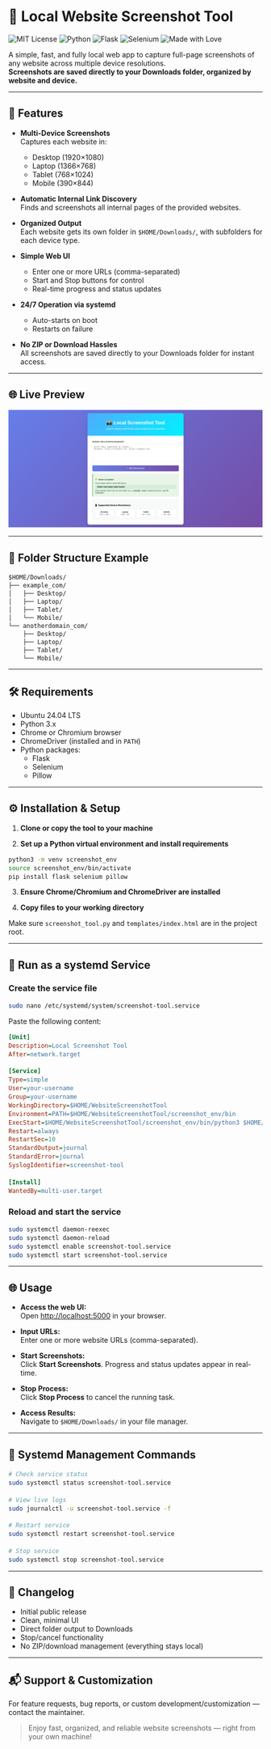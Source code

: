 # 📸 Local Website Screenshot Tool
![MIT License](https://img.shields.io/badge/license-MIT-green)
![Python](https://img.shields.io/badge/Python-3.x-blue?logo=python)
![Flask](https://img.shields.io/badge/Flask-WebApp-black?logo=flask)
![Selenium](https://img.shields.io/badge/Selenium-Automation-43B02A?logo=selenium)
![Made with Love](https://img.shields.io/badge/Made%20with-%E2%9D%A4-red)


A simple, fast, and fully local web app to capture full-page screenshots of any website across multiple device resolutions.  
**Screenshots are saved directly to your Downloads folder, organized by website and device.**

---

## 🚀 Features

- **Multi-Device Screenshots**  
  Captures each website in:
  - Desktop (1920×1080)
  - Laptop (1366×768)
  - Tablet (768×1024)
  - Mobile (390×844)

- **Automatic Internal Link Discovery**  
  Finds and screenshots all internal pages of the provided websites.

- **Organized Output**  
  Each website gets its own folder in `$HOME/Downloads/`, with subfolders for each device type.

- **Simple Web UI**  
  - Enter one or more URLs (comma-separated)
  - Start and Stop buttons for control
  - Real-time progress and status updates

- **24/7 Operation via systemd**  
  - Auto-starts on boot
  - Restarts on failure

- **No ZIP or Download Hassles**  
  All screenshots are saved directly to your Downloads folder for instant access.

---

## 🌐 Live Preview

![Screenshot of the UI](Tool%20Preview.png)

---

## 📂 Folder Structure Example

```
$HOME/Downloads/
├── example_com/
│   ├── Desktop/
│   ├── Laptop/
│   ├── Tablet/
│   └── Mobile/
└── anotherdomain_com/
    ├── Desktop/
    ├── Laptop/
    ├── Tablet/
    └── Mobile/
```

---

## 🛠️ Requirements

- Ubuntu 24.04 LTS
- Python 3.x
- Chrome or Chromium browser
- ChromeDriver (installed and in `PATH`)
- Python packages:
  - Flask
  - Selenium
  - Pillow

---

## ⚙️ Installation & Setup

1. **Clone or copy the tool to your machine**

2. **Set up a Python virtual environment and install requirements**

```bash
python3 -m venv screenshot_env
source screenshot_env/bin/activate
pip install flask selenium pillow
```

3. **Ensure Chrome/Chromium and ChromeDriver are installed**

4. **Copy files to your working directory**

Make sure `screenshot_tool.py` and `templates/index.html` are in the project root.

---

## 🔧 Run as a systemd Service

### Create the service file

```bash
sudo nano /etc/systemd/system/screenshot-tool.service
```

Paste the following content:

```ini
[Unit]
Description=Local Screenshot Tool
After=network.target

[Service]
Type=simple
User=your-username
Group=your-username
WorkingDirectory=$HOME/WebsiteScreenshotTool
Environment=PATH=$HOME/WebsiteScreenshotTool/screenshot_env/bin
ExecStart=$HOME/WebsiteScreenshotTool/screenshot_env/bin/python3 $HOME/WebsiteScreenshotTool/screenshot_tool.py
Restart=always
RestartSec=10
StandardOutput=journal
StandardError=journal
SyslogIdentifier=screenshot-tool

[Install]
WantedBy=multi-user.target
```

### Reload and start the service

```bash
sudo systemctl daemon-reexec
sudo systemctl daemon-reload
sudo systemctl enable screenshot-tool.service
sudo systemctl start screenshot-tool.service
```

---

## 🌐 Usage

- **Access the web UI:**  
  Open [http://localhost:5000](http://localhost:5000) in your browser.

- **Input URLs:**  
  Enter one or more website URLs (comma-separated).

- **Start Screenshots:**  
  Click **Start Screenshots**. Progress and status updates appear in real-time.

- **Stop Process:**  
  Click **Stop Process** to cancel the running task.

- **Access Results:**  
  Navigate to `$HOME/Downloads/` in your file manager.

---

## 🧭 Systemd Management Commands

```bash
# Check service status
sudo systemctl status screenshot-tool.service

# View live logs
sudo journalctl -u screenshot-tool.service -f

# Restart service
sudo systemctl restart screenshot-tool.service

# Stop service
sudo systemctl stop screenshot-tool.service
```

---

## 📝 Changelog

- Initial public release
- Clean, minimal UI
- Direct folder output to Downloads
- Stop/cancel functionality
- No ZIP/download management (everything stays local)

---

## 📬 Support & Customization

For feature requests, bug reports, or custom development/customization — contact the maintainer.

> Enjoy fast, organized, and reliable website screenshots — right from your own machine!
